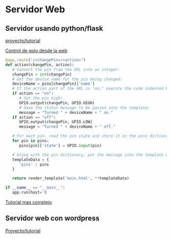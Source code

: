 # Servidor Web

## Servidor usando python/flask

[proyecto/tutorial](https://projects.raspberrypi.org/en/projects/python-web-server-with-flask/3)

[Control de gpio desde la web](https://randomnerdtutorials.com/raspberry-pi-web-server-using-flask-to-control-gpios/)

```python
@app.route("/<changePin>/<action>")
def action(changePin, action):
   # Convert the pin from the URL into an integer:
   changePin = int(changePin)
   # Get the device name for the pin being changed:
   deviceName = pins[changePin]['name']
   # If the action part of the URL is "on," execute the code indented below:
   if action == "on":
      # Set the pin high:
      GPIO.output(changePin, GPIO.HIGH)
      # Save the status message to be passed into the template:
      message = "Turned " + deviceName + " on."
   if action == "off":
      GPIO.output(changePin, GPIO.LOW)
      message = "Turned " + deviceName + " off."

   # For each pin, read the pin state and store it in the pins dictionary:
   for pin in pins:
      pins[pin]['state'] = GPIO.input(pin)

   # Along with the pin dictionary, put the message into the template data dictionary:
   templateData = {
      'pins' : pins
   }

   return render_template('main.html', **templateData)

if __name__ == "__main__":
   app.run(host='0

```

[Tutorial mas complejo](https://randomnerdtutorials.com/raspberry-pi-publishing-mqtt-messages-to-esp8266/)

## Servidor web con wordpress

[Proyecto/tutorial](https://projects.raspberrypi.org/en/projects/lamp-web-server-with-wordpress)